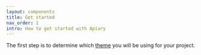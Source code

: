 ```yaml
---
layout: components
title: Get started
nav_order: 1
intro: How to get started with Apiary
---
```


The first step is to determine which [theme]({{site.baseurl}}/foundations/themes) you will be using for your project. 

